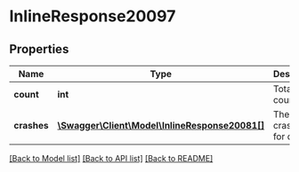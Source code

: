 # InlineResponse20097

## Properties
Name | Type | Description | Notes
------------ | ------------- | ------------- | -------------
**count** | **int** | Total crash count. | [optional] 
**crashes** | [**\Swagger\Client\Model\InlineResponse20081[]**](InlineResponse20081.md) | The total crash count for day. | [optional] 

[[Back to Model list]](../README.md#documentation-for-models) [[Back to API list]](../README.md#documentation-for-api-endpoints) [[Back to README]](../README.md)


